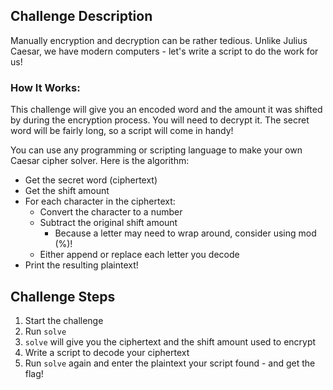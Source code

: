 ## Challenge Description
Manually encryption and decryption can be rather tedious. Unlike Julius Caesar, we have modern computers - let's write a script to do the work for us!

### How It Works:
This challenge will give you an encoded word and the amount it was shifted by during the encryption process. You will need to decrypt it. 
The secret word will be fairly long, so a script will come in handy!

You can use any programming or scripting language to make your own Caesar cipher solver. 
Here is the algorithm:

- Get the secret word (ciphertext)
- Get the shift amount
- For each character in the ciphertext:
    - Convert the character to a number
    - Subtract the original shift amount
        - Because a letter may need to wrap around, consider using mod (%)!
    - Either append or replace each letter you decode
- Print the resulting plaintext!

## Challenge Steps
1. Start the challenge
2. Run `solve`
3. `solve` will give you the ciphertext and the shift amount used to encrypt
4. Write a script to decode your ciphertext
5. Run `solve` again and enter the plaintext your script found - and get the flag!
